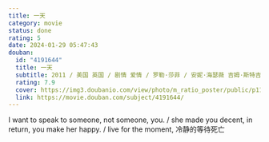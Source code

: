 ```yaml
---
title: 一天
category: movie
status: done
rating: 5
date: 2024-01-29 05:47:43
douban:
  id: "4191644"
  title: 一天
  subtitle: 2011 / 美国 英国 / 剧情 爱情 / 罗勒·莎菲 / 安妮·海瑟薇 吉姆·斯特吉斯
  rating: 7.9
  cover: https://img3.doubanio.com/view/photo/m_ratio_poster/public/p1103205323.jpg
  link: https://movie.douban.com/subject/4191644/
---
```


I want to speak to someone, not someone, you. / she made you decent, in return, you make her happy. / live for the moment, 冷静的等待死亡
